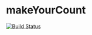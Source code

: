 makeYourCount
=============
[![Build Status](https://travis-ci.org/chrissearle/web-hello-world.png?branch=master)](https://travis-ci.org/anthonyroux/makeYourCount)